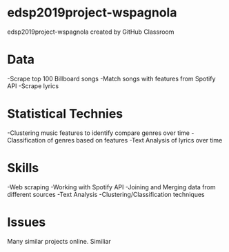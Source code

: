 # edsp2019project-wspagnola
edsp2019project-wspagnola created by GitHub Classroom

# Data
-Scrape top 100 Billboard songs 
-Match songs with  features from Spotify API 
-Scrape lyrics

# Statistical Technies
-Clustering  music features to identify compare genres over time 
-Classification of  genres based on features
-Text Analysis of lyrics over time

# Skills
-Web scraping
-Working with Spotify API
-Joining and Merging data from different sources
-Text Analysis 
-Clustering/Classification techniques


# Issues
Many similar projects online.  Similiar 
